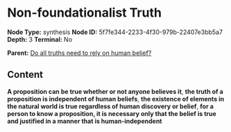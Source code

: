 # Non-foundationalist Truth

**Node Type:** synthesis
**Node ID:** 5f7fe344-2233-4f30-979b-22407e3bb5a7
**Depth:** 3
**Terminal:** No

**Parent:** [Do all truths need to rely on human belief?](do-all-truths-need-to-rely-on-human-belief.md)

## Content

**A proposition can be true whether or not anyone believes it**, **the truth of a proposition is independent of human beliefs**, **the existence of elements in the natural world is true regardless of human discovery or belief**, **for a person to know a proposition, it is necessary only that the belief is true and justified in a manner that is human-independent**
